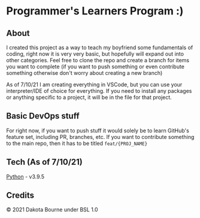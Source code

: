 # Programmer's Learners Program :)
## About
I created this project as a way to teach my boyfriend some fundamentals of coding, right now it is very very basic, but hopefully will expand out into other categories. Feel free to clone the repo and create a branch for items you want to complete (if you want to push something or even contribute something otherwise don't worry about creating a new branch)

As of 7/10/21 I am creating everything in VSCode, but you can use your interpreter/IDE of choice for everything. If you need to install any packages or anything specific to a project, it will be in the file for that project.

## Basic DevOps stuff
For right now, if you want to push stuff it would solely be to learn GitHub's feature set, including PR, branches, etc. If you want to contribute something to the main repo, then it has to be titled `feat/{PROJ_NAME}`

## Tech (As of 7/10/21)
[Python](https://www.python.org/downloads/release/python-395/) - v3.9.5 

## Credits
&copy; 2021 Dakota Bourne under BSL 1.0